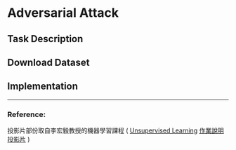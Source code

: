 # Adversarial Attack
## Task Description
## Download Dataset
## Implementation

---
### Reference:
投影片部份取自李宏毅教授的機器學習課程 (
[Unsupervised Learning](http://speech.ee.ntu.edu.tw/~tlkagk/courses/ML_2017/Lecture/PCA%20(v3).pdf)
[作業說明投影片](https://docs.google.com/presentation/d/1ULbTKqn7ikFOTU-r0DoqAca6lej3QmLWwORfcr-0F3o/edit#slide=id.g7be340f71d_0_0) )
